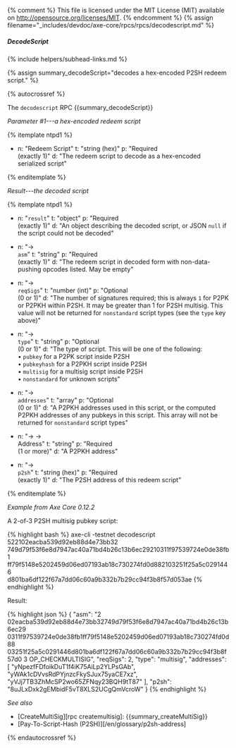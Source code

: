{% comment %}
This file is licensed under the MIT License (MIT) available on
http://opensource.org/licenses/MIT.
{% endcomment %}
{% assign filename="_includes/devdoc/axe-core/rpcs/rpcs/decodescript.md" %}

##### DecodeScript
{% include helpers/subhead-links.md %}

{% assign summary_decodeScript="decodes a hex-encoded P2SH redeem script." %}

{% autocrossref %}

The `decodescript` RPC {{summary_decodeScript}}

*Parameter #1---a hex-encoded redeem script*

{% itemplate ntpd1 %}
- n: "Redeem Script"
  t: "string (hex)"
  p: "Required<br>(exactly 1)"
  d: "The redeem script to decode as a hex-encoded serialized script"

{% enditemplate %}

*Result---the decoded script*

{% itemplate ntpd1 %}
- n: "`result`"
  t: "object"
  p: "Required<br>(exactly 1)"
  d: "An object describing the decoded script, or JSON `null` if the script could not be decoded"

- n: "→<br>`asm`"
  t: "string"
  p: "Required<br>(exactly 1)"
  d: "The redeem script in decoded form with non-data-pushing opcodes listed.  May be empty"

- n: "→<br>`reqSigs`"
  t: "number (int)"
  p: "Optional<br>(0 or 1)"
  d: "The number of signatures required; this is always `1` for P2PK or P2PKH within P2SH.  It may be greater than 1 for P2SH multisig.  This value will not be returned for `nonstandard` script types (see the `type` key above)"

- n: "→<br>`type`"
  t: "string"
  p: "Optional<br>(0 or 1)"
  d: "The type of script.  This will be one of the following:<br>• `pubkey` for a P2PK script inside P2SH<br>• `pubkeyhash` for a P2PKH script inside P2SH<br>• `multisig` for a multisig script inside P2SH<br>• `nonstandard` for unknown scripts"

- n: "→<br>`addresses`"
  t: "array"
  p: "Optional<br>(0 or 1)"
  d: "A P2PKH addresses used in this script, or the computed P2PKH addresses of any pubkeys in this script.  This array will not be returned for `nonstandard` script types"

- n: "→ →<br>Address"
  t: "string"
  p: "Required<br>(1 or more)"
  d: "A P2PKH address"

- n: "→<br>`p2sh`"
  t: "string (hex)"
  p: "Required<br>(exactly 1)"
  d: "The P2SH address of this redeem script"

{% enditemplate %}

*Example from Axe Core 0.12.2*

A 2-of-3 P2SH multisig pubkey script:

{% highlight bash %}
axe-cli -testnet decodescript 522102eacba539d92eb88d4e73bb32\
749d79f53f6e8d7947ac40a71bd4b26c13b6ec29210311f97539724e0de38fb1\
ff79f5148e5202459d06ed07193ab18c730274fd0d882103251f25a5c0291446\
d801ba6df122f67a7dd06c60a9b332b7b29cc94f3b8f57d053ae
{% endhighlight %}

Result:

{% highlight json %}
{
  "asm": "2 02eacba539d92eb88d4e73bb32749d79f53f6e8d7947ac40a71bd4b26c13b6ec29 0311f97539724e0de38fb1ff79f5148e5202459d06ed07193ab18c730274fd0d88 03251f25a5c0291446d801ba6df122f67a7dd06c60a9b332b7b29cc94f3b8f57d0 3 OP_CHECKMULTISIG",
  "reqSigs": 2,
  "type": "multisig",
  "addresses": [
    "yNpezfFDfoikDuT1f4iK75AiLp2YLPsGAb",
    "yWAk1cDVvsRdPYjnzcFkySJux75yaCE7xz",
    "yVJj7TB3ZhMcSP2wo65ZFNqy23BQH9tT87"
  ],
  "p2sh": "8uJLxDxk2gEMbidF5vT8XLS2UCgQmVcroW"
}
{% endhighlight %}

*See also*

* [CreateMultiSig][rpc createmultisig]: {{summary_createMultiSig}}
* [Pay-To-Script-Hash (P2SH)][/en/glossary/p2sh-address]

{% endautocrossref %}
